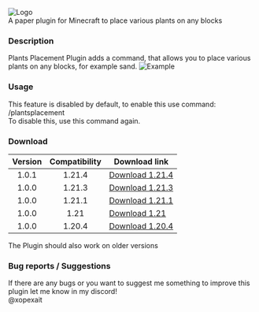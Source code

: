 ![Logo](https://i.imgur.com/nIsmRzw.png)  
A paper plugin for Minecraft to place various plants on any blocks

### Description
Plants Placement Plugin adds a command, that allows you to place various plants on any blocks, for example sand. 
![Example](https://dl3.pushbulletusercontent.com/FhNHCwCjb35jkg9I8fLLk848lmkgmd8q/temp.png)

### Usage
This feature is disabled by default, to enable this use command:  
/plantsplacement  
To disable this, use this command again.

### Download

| Version | Compatibility | Download link                                                                                                                                       |
|:-------:|:-------------:|-----------------------------------------------------------------------------------------------------------------------------------------------------|
| 1.0.1   | 1.21.4        | [Download 1.21.4]([https://github.com/XOPEXAIT/Plants-Placement-Plugin/releases/download/plants-placement-plugin/PlantsPlacement-1.0.0.1.21.4.jar](https://github.com/XOPEXAIT/Plants-Placement-Plugin/releases/download/plants-placement-plugin-v1.0.1/Plants.Placement.Plugin-1.0.1.1.21.4.jar))   |
| 1.0.0   | 1.21.3        | [Download 1.21.3](https://github.com/XOPEXAIT/Plants-Placement-Plugin/releases/download/plants-placement-plugin/PlantsPlacement-1.0.0.1.21.3.jar)   |
| 1.0.0   | 1.21.1        | [Download 1.21.1](https://github.com/XOPEXAIT/Plants-Placement-Plugin/releases/download/plants-placement-plugin/PlantsPlacement-1.0.0.1.21.1.jar)   |
| 1.0.0   | 1.21          | [Download 1.21](https://github.com/XOPEXAIT/Plants-Placement-Plugin/releases/download/plants-placement-plugin/PlantsPlacement-1.0.0.1.21.jar)       |
| 1.0.0   | 1.20.4        | [Download 1.20.4](https://github.com/XOPEXAIT/Plants-Placement-Plugin/releases/download/plants-placement-plugin/PlantsPlacement-1.0.0.1.20.4.jar)   |

The Plugin should also work on older versions

### Bug reports / Suggestions
If there are any bugs or you want to suggest me something to improve this plugin let me know in my discord!  
@xopexait
